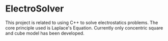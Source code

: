 # ElectroSolver
This project is related to using C++ to solve electrostatics problems. The core principle used is Laplace's Equation. Currently only concentric square and cube model has been developed.
